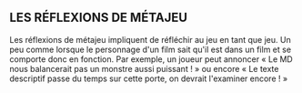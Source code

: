 ## LES RÉFLEXIONS DE MÉTAJEU


Les réflexions de métajeu impliquent de réfléchir au jeu en
tant que jeu. Un peu comme lorsque le personnage d'un film
sait qu'il est dans un film et se comporte donc en fonction.
Par exemple, un joueur peut annoncer « Le MD nous
balancerait pas un monstre aussi puissant ! » ou encore « Le
texte descriptif passe du temps sur cette porte, on devrait
l'examiner encore ! »
